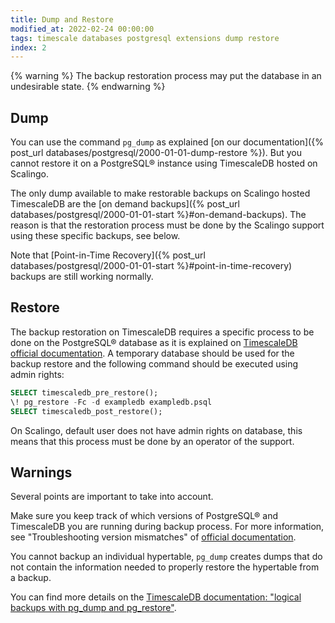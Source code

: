 ```yaml
---
title: Dump and Restore
modified_at: 2022-02-24 00:00:00
tags: timescale databases postgresql extensions dump restore
index: 2
---
```


{% warning %}
  The backup restoration process may put the database in an undesirable state.
{% endwarning %}

## Dump

You can use the command `pg_dump` as explained
[on our documentation]({% post_url databases/postgresql/2000-01-01-dump-restore %}).
But you cannot restore it on a PostgreSQL® instance using TimescaleDB hosted on Scalingo.

The only dump available to make restorable backups on Scalingo hosted TimescaleDB
are the [on demand backups]({% post_url databases/postgresql/2000-01-01-start %}#on-demand-backups).
The reason is that the restoration process must be done by the Scalingo support using
these specific backups, see below.

Note that [Point-in-Time Recovery]({% post_url databases/postgresql/2000-01-01-start %}#point-in-time-recovery)
backups are still working normally.

## Restore

The backup restoration on TimescaleDB requires a specific process to be done on
the PostgreSQL® database as it is explained on
[TimescaleDB official documentation](https://docs.timescale.com/timescaledb/latest/how-to-guides/backup-and-restore/pg-dump-and-restore/#restoring-an-entire-database-from-backup).
A temporary database should be used for the backup restore and the following
command should be executed using admin rights:
```sql
SELECT timescaledb_pre_restore();
\! pg_restore -Fc -d exampledb exampledb.psql
SELECT timescaledb_post_restore();
```
On Scalingo, default user does not have admin rights on database, this means that this
process must be done by an operator of the support.

## Warnings

Several points are important to take into account.

Make sure you keep track of which versions of PostgreSQL® and TimescaleDB you are
running during backup process. For more information, see "Troubleshooting version mismatches" of
[official documentation](https://docs.timescale.com/timescaledb/latest/how-to-guides/backup-and-restore/pg-dump-and-restore/#tshoot-version-mismatch).

You cannot backup an individual hypertable, `pg_dump` creates dumps that do not
contain the information needed to properly restore the hypertable from a backup.

You can find more details on the
[TimescaleDB documentation: "logical backups with pg_dump and pg_restore"](https://docs.timescale.com/timescaledb/latest/how-to-guides/backup-and-restore/pg-dump-and-restore/).
